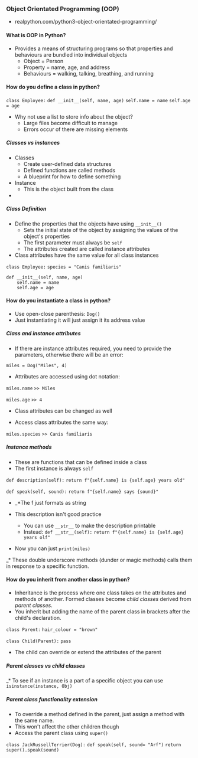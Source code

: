 ### Object Orientated Programming (OOP)

- realpython.com/python3-object-orientated-programming/

#### What is OOP in Python?

- Provides a means of structuring programs so that properties and behaviours are bundled into individual objects
	- Object = Person
	- Property = name, age, and address
	- Behaviours = walking, talking, breathing, and running
#### How do you define a class in python?

`class Employee:`
	`def __init__(self, name, age)`
		`self.name = name`
		`self.age = age`

- Why not use a list to store info about the object?
	- Large files become difficult to manage
	- Errors occur of there are missing elements


##### Classes vs instances

- Classes
	- Create user-defined data structures
	- Defined functions are called methods
	- A blueprint for how to define something
- Instance
	- This is the object built from the class
- 


##### Class Definition

- Define the properties that the objects have using `__init__()`
	- Sets the initial state of the object by assigning the values of the object's properties
	- The first parameter must always be `self`
	- The attributes created are called instance attributes
- Class attributes have the same value for all class instances

`class Employee:`
	`species = "Canis familiaris"`
	
	def __init__(self, name, age)
		self.name = name
		self.age = age


#### How do you instantiate a class in python?

- Use open-close parenthesis:
`Dog()`
- Just instantiating it will just assign it its address value

##### Class and instance attributes

- If there are instance attributes required, you need to provide the parameters, otherwise there will be an error:

`miles = Dog("Miles", 4)`

- Attributes are accessed using dot notation:

`miles.name`
`>> Miles`

`miles.age`
`>> 4`

- Class attributes can be changed as well

- Access class attributes the same way:

`miles.species`
`>> Canis familiaris`


##### Instance methods

- These are functions that can be defined inside a class
- The first instance is always `self`

`def description(self):`
	`return f"{self.name} is {self.age} years old"`

`def speak(self, sound):`
	`return f"{self.name} says {sound}"`

- _*The f just formats as string

- This description isn't good practice
	- You can use `__str__` to make the description printable
	- Instead:
`def __str__(self):`
	`return f"{self.name} is {self.age} years olf"`

- Now you can just `print(miles)` 




_* These double underscore methods (dunder or magic methods) calls them in response to a specific function.



#### How do you inherit from another class in python?

- Inheritance is the process where one class takes on the attributes and methods of another. Formed classes become *child classes* derived from *parent classes*.
- You inherit but adding the name of the parent class in brackets after the child's declaration.

`class Parent:`
	`hair_colour = "brown"`

`class Child(Parent):`
	`pass`

- The child can override or extend the attributes of the parent 

##### Parent classes vs child classes

_* To see if an instance is a part of a specific object you can use `isinstance(instance, Obj)`



##### Parent class functionality extension

- To override a method defined in the parent, just assign a method with the same name.
- This won't affect the other children though
- Access the parent class using `super()`

`class JackRussellTerrier(Dog):`
	`def speak(self, sound= "Arf")`
		`return super().speak(sound)`